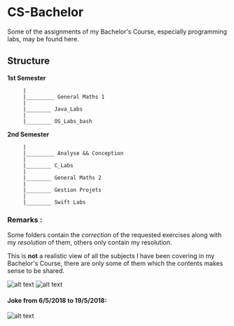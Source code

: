 # CS-Bachelor

Some of the assignments of my Bachelor's Course, especially programming labs, may be found here.

## Structure 

**1st Semester**
```      
     |  
     |_________ General Maths 1 
     |  
     |________ Java_Labs
     |  
     |________ OS_Labs_bash 
```


**2nd Semester** 
```    
     |  
     |_________ Analyse && Conception 
     |  
     |________ C_Labs 
     |  
     |________ General Maths 2  
     |  
     |________ Gestion Projets
     |
     |________ Swift Labs
```

### Remarks : 
Some folders contain the *correction* of the requested exercises along with my *resolution* of them, others only contain my resolution. 

This is **not** a realistic view of all the subjects I have been covering in my Bachelor's Course, there are only some of them which the contents makes sense to be shared.


![alt text](https://github.com/pegom96/CS-Bachelor/blob/master/Pics%20/f8e72e7d126772e56a65295c28020e17.jpg)
![alt text](https://github.com/pegom96/CS-Bachelor/blob/master/Pics%20/logo_uni.jpg)


#### Joke from 6/5/2018 to 19/5/2018: 
![alt text](https://github.com/pegom96/CS-Bachelor/blob/master/Pics%20/may>19.jpg)
